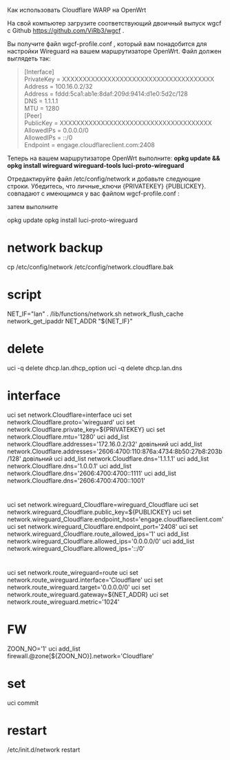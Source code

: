 Как использовать Cloudflare WARP на OpenWrt 

На свой компьютер загрузите соответствующий двоичный выпуск wgcf с Github https://github.com/ViRb3/wgcf .

Вы получите файл wgcf-profile.conf , который вам понадобится для настройки Wireguard на вашем маршрутизаторе OpenWrt. Файл должен выглядеть так:
> [Interface]\
PrivateKey = XXXXXXXXXXXXXXXXXXXXXXXXXXXXXXXXXXXXX\
Address = 100.16.0.2/32\
Address = fddd:5ca1:ab1e:8daf:209d:9414:d1e0:5d2c/128\
DNS = 1.1.1.1\
MTU = 1280\
[Peer]\
PublicKey = XXXXXXXXXXXXXXXXXXXXXXXXXXXXXXXXXXXXX\
AllowedIPs = 0.0.0.0/0\
AllowedIPs = ::/0\
Endpoint = engage.cloudflareclient.com:2408
>

Теперь на вашем маршрутизаторе OpenWrt выполните: **opkg update && opkg install wireguard wireguard-tools luci-proto-wireguard**

Отредактируйте файл /etc/config/network и добавьте следующие строки. Убедитесь, что личные_ключи {PRIVATEKEY} {PUBLICKEY}. совпадают с имеющимся у вас файлом wgcf-profile.conf :

затем выполните 
> 
opkg update
opkg install luci-proto-wireguard
# network backup
cp /etc/config/network /etc/config/network.cloudflare.bak
# script
NET_IF="lan"
. /lib/functions/network.sh
network_flush_cache
network_get_ipaddr NET_ADDR "${NET_IF}"
# delete
uci -q delete dhcp.lan.dhcp_option
uci -q delete dhcp.lan.dns
# interface
uci set network.Cloudflare=interface
uci set network.Cloudflare.proto='wireguard'
uci set network.Cloudflare.private_key=${PRIVATEKEY}
uci set network.Cloudflare.mtu='1280'
uci add_list network.Cloudflare.addresses='172.16.0.2/32' довільний
uci add_list network.Cloudflare.addresses='2606:4700:110:876a:4734:8b50:27b8:203b/128' довільний
uci add_list network.Cloudflare.dns='1.1.1.1'
uci add_list network.Cloudflare.dns='1.0.0.1'
uci add_list network.Cloudflare.dns='2606:4700:4700::1111'
uci add_list network.Cloudflare.dns='2606:4700:4700::1001'
# 
uci set network.wireguard_Cloudflare=wireguard_Cloudflare
uci set network.wireguard_Cloudflare.public_key=${PUBLICKEY}
uci set network.wireguard_Cloudflare.endpoint_host='engage.cloudflareclient.com'
uci set network.wireguard_Cloudflare.endpoint_port='2408'
uci set network.wireguard_Cloudflare.route_allowed_ips='1'
uci add_list network.wireguard_Cloudflare.allowed_ips='0.0.0.0/0'
uci add_list network.wireguard_Cloudflare.allowed_ips='::/0'
#
uci set network.route_wireguard=route
uci set network.route_wireguard.interface='Cloudflare'
uci set network.route_wireguard.target='0.0.0.0/0'
uci set network.route_wireguard.gateway=${NET_ADDR}
uci set network.route_wireguard.metric='1024'
# FW
ZOON_NO='1'
uci add_list firewall.@zone[${ZOON_NO}].network='Cloudflare'
# set 
uci commit
# restart
/etc/init.d/network restart

> 
